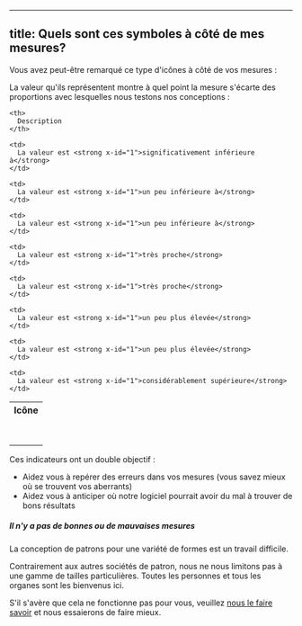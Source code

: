 ***

## title: Quels sont ces symboles à côté de mes mesures?

Vous avez peut-être remarqué ce type d'icônes à côté de vos mesures : <Gauge val={0} theme='light' />

La valeur qu'ils représentent montre à quel point la mesure s'écarte des proportions avec lesquelles nous testons nos conceptions :

<table spaces-before="0">
  <tr>
    <th>
      Icône
    </th>

    <th>
      Description
    </th>

  </tr>

  <tr>
    <td>
      <Gauge val={-6} theme='light' />
    </td>

    <td>
      La valeur est <strong x-id="1">significativement inférieure à</strong>
    </td>

  </tr>

  <tr>
    <td>
      <Gauge val={-4} theme='light' />
    </td>

    <td>
      La valeur est <strong x-id="1">un peu inférieure à</strong>
    </td>

  </tr>

  <tr>
    <td>
      <Gauge val={-2} theme='light' />
    </td>

    <td>
      La valeur est <strong x-id="1">un peu inférieure à</strong>
    </td>

  </tr>

  <tr>
    <td>
      <Gauge val={-1} theme='light' />
    </td>

    <td>
      La valeur est <strong x-id="1">très proche</strong>
    </td>

  </tr>

  <tr>
    <td>
      <Gauge val={1} theme='light' />
    </td>

    <td>
      La valeur est <strong x-id="1">très proche</strong>
    </td>

  </tr>

  <tr>
    <td>
      <Gauge val={2} theme='light' />
    </td>

    <td>
      La valeur est <strong x-id="1">un peu plus élevée</strong>
    </td>

  </tr>

  <tr>
    <td>
      <Gauge val={4} theme='light' />
    </td>

    <td>
      La valeur est <strong x-id="1">un peu plus élevée</strong>
    </td>

  </tr>

  <tr>
    <td>
      <Gauge val={6} theme='light' />
    </td>

    <td>
      La valeur est <strong x-id="1">considérablement supérieure</strong>
    </td>

  </tr>
</table>

Ces indicateurs ont un double objectif :

*   Aidez vous à repérer des erreurs dans vos mesures (vous savez mieux où se trouvent vos aberrants)
*   Aidez vous à anticiper où notre logiciel pourrait avoir du mal à trouver de bons résultats

<Note>

##### Il n'y a pas de bonnes ou de mauvaises mesures

La conception de patrons pour une variété de formes est un travail difficile.

Contrairement aux autres sociétés de patron, nous ne nous limitons pas à une gamme de tailles particulières.
Toutes les personnes et tous les organes sont les bienvenus ici.

S'il s'avère que cela ne fonctionne pas pour vous, veuillez [nous le faire savoir](https://discord.freesewing.org/) et nous essaierons de faire mieux.

</Note>
